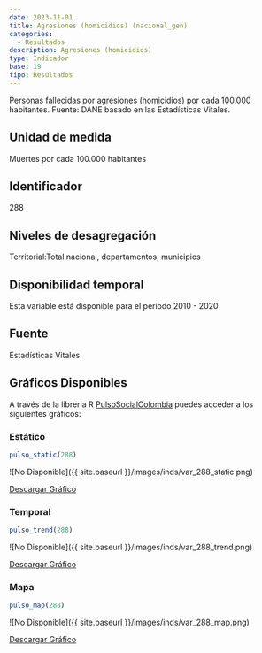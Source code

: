 ```yaml
---
date: 2023-11-01
title: Agresiones (homicidios) (nacional_gen)
categories:
  - Resultados
description: Agresiones (homicidios)
type: Indicador
base: 19
tipo: Resultados
--- 
```


Personas fallecidas por agresiones (homicidios) por cada 100.000 habitantes.
Fuente: DANE basado en las Estadísticas Vitales.

## Unidad de medida
Muertes por cada 100.000 habitantes

## Identificador
288

## Niveles de desagregación
Territorial:Total nacional, departamentos, municipios

## Disponibilidad temporal
Esta variable está disponible para el periodo 2010 - 2020

## Fuente
Estadísticas Vitales

## Gráficos Disponibles

A través de la libreria R [PulsoSocialColombia](https://github.com/pulsosocialcolombia/PulsoSocialColombia) puedes acceder a los siguientes gráficos:

### Estático

``` R
pulso_static(288)
```

![No Disponible]({{ site.baseurl }}/images/inds/var_288_static.png)

<a href='{{ site.baseurl }}/images/inds/var_288_static.png'>Descargar Gráfico</a>

### Temporal

``` R
pulso_trend(288)
```

![No Disponible]({{ site.baseurl }}/images/inds/var_288_trend.png)

<a href='{{ site.baseurl }}/images/inds/var_288_trend.png'>Descargar Gráfico</a>

### Mapa

``` R
pulso_map(288)
```

![No Disponible]({{ site.baseurl }}/images/inds/var_288_map.png)

<a href='{{ site.baseurl }}/images/inds/var_288_map.png'>Descargar Gráfico</a>